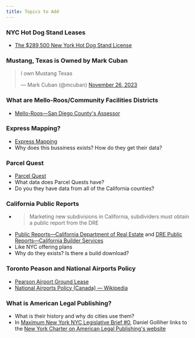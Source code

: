 ```yaml
---
title: Topics to Add
---
```


### NYC Hot Dog Stand Leases
- [The $289,500 New York Hot Dog Stand License](https://www.youtube.com/watch?v=nzWDXhXkEQQ)

### Mustang, Texas is Owned by Mark Cuban
<blockquote class="twitter-tweet"><p lang="en" dir="ltr">I own Mustang Texas</p>&mdash; Mark Cuban (@mcuban) <a href="https://twitter.com/mcuban/status/1728870655092044138?ref_src=twsrc%5Etfw">November 26, 2023</a></blockquote> <script async src="https://platform.twitter.com/widgets.js" charset="utf-8"></script>

### What are Mello-Roos/Community Facilities Districts
- [Mello-Roos—San Diego County's Assessor](https://www.sdarcc.gov/content/arcc/home/divisions/assessor/mello-roos.html)

### Express Mapping?
- [Express Mapping](https://expressmapping.com/)
- Why does this bussiness exists? How do they get their data?

### Parcel Quest 
- [Parcel Quest](https://www.parcelquest.com/faqs/)
- What data does Parcel Quests have?
- Do you they have data from all of the California counties?

### California Public Reports
- > Marketing new subdivisions in California, subdividers must obtain a public report from the DRE
- [Public Reports—California Department of Real Estate](https://www.dre.ca.gov/developers/publicreports.html) and [DRE Public Reports—California Builder Services](https://drepublicreports.com/)
- Like NYC offering plans
- Why do they exists? Is there a build download?

### Toronto Peason and National Airports Policy
- [Pearson Airport Ground Lease](https://cdn.torontopearson.com/-/media/project/pearson/content/corporate/who-we-are/pdfs/publications/ground-lease.pdf?modified=20190508161505&la=en)
- [National Airports Policy (Canada) — Wikipedia](https://en.wikipedia.org/wiki/National_Airports_Policy_(Canada))

### What is American Legal Publishing?
- What is their history and why do cities use them?
- In [Maximum New York NYC Legislative Brief #0](https://www.maximumnewyork.com/p/nyc-legislative-brief-0), Daniel Golliher links to the [New York Charter on American Legal Publishing's website](https://codelibrary.amlegal.com/codes/newyorkcity/latest/NYCcharter/0-0-0-1)
